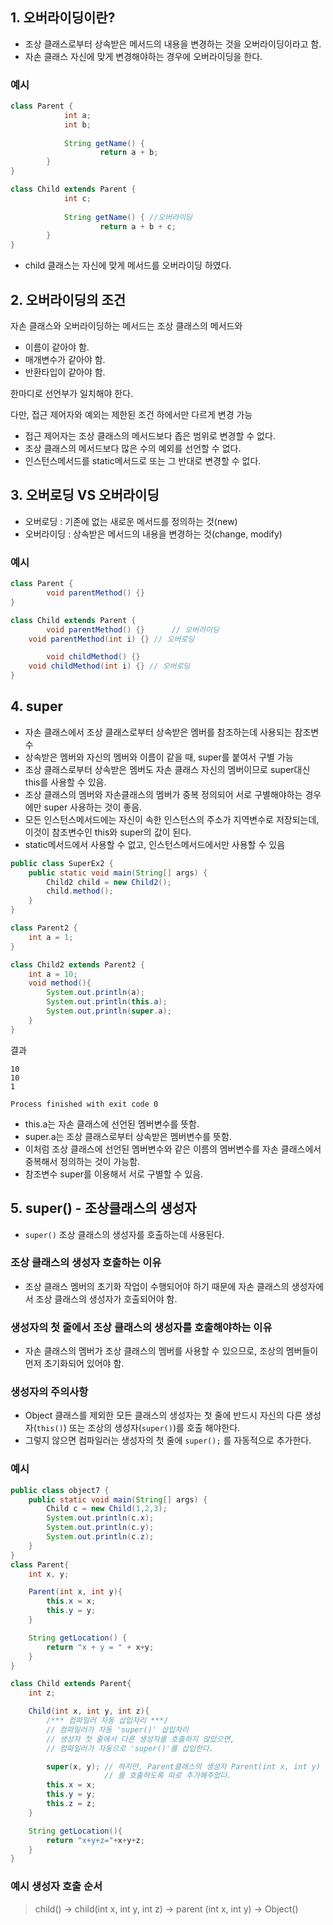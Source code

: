 ## 1. 오버라이딩이란?

- 조상 클래스로부터 상속받은 메서드의 내용을 변경하는 것을 오버라이딩이라고 함.
- 자손 클래스 자신에 맞게 변경해야하는 경우에 오버라이딩을 한다.

### 예시

```java
class Parent {
			int a;
			int b;
			
			String getName() {
					return a + b;
		}
}

class Child extends Parent {
			int c;
			
			String getName() { //오버라이딩
					return a + b + c;
		}
}
```

- child 클래스는 자신에 맞게 메서드를 오버라이딩 하였다.

## 2. 오버라이딩의 조건

자손 클래스와 오버라이딩하는 메서드는 조상 클래스의 메서드와

- 이름이 같아야 함.
- 매개변수가 같아야 함.
- 반환타입이 같아야 함.

한마디로 선언부가 일치해야 한다.

다만, 접근 제어자와 예외는 제한된 조건 하에서만 다르게 변경 가능

- 접근 제어자는 조상 클래스의 메서드보다 좁은 범위로 변경할 수 없다.
- 조상 클래스의 메서드보다 많은 수의 예외를 선언할 수 없다.
- 인스턴스메서드를 static메서드로 또는 그 반대로 변경할 수 없다.

## 3. 오버로딩 VS 오버라이딩

- 오버로딩 : 기존에 없는 새로운 메서드를 정의하는 것(new)
- 오버라이딩 : 상속받은 메서드의 내용을 변경하는 것(change, modify)

### 예시

```java
class Parent {
		void parentMethod() {}
}

class Child extends Parent {
		void parentMethod() {}      // 오버라이딩
    void parentMethod(int i) {} // 오버로딩

		void childMethod() {}
    void childMethod(int i) {} // 오버로딩
}
```

## 4. super

- 자손 클래스에서 조상 클래스로부터 상속받은 멤버를 참조하는데 사용되는 참조변수
- 상속받은 멤버와 자신의 멤버와 이름이 같을 때, super를 붙여서 구별 가능
- 조상 클래스로부터 상속받은 멤버도 자손 클래스 자신의 멤버이므로 super대신 this를 사용할 수 있음.
- 조상 클래스의 멤버와 자손클래스의 멤버가 중복 정의되어 서로 구별해야하는 경우에만 super 사용하는 것이 좋음.
- 모든 인스턴스메서드에는 자신이 속한 인스턴스의 주소가 지역변수로 저장되는데, 이것이 참조변수인 this와 super의 값이 된다.
- static메서드에서 사용할 수 없고, 인스턴스메서드에서만 사용할 수 있음

```java
public class SuperEx2 {
    public static void main(String[] args) {
        Child2 child = new Child2();
        child.method();
    }
}

class Parent2 {
    int a = 1;
}

class Child2 extends Parent2 {
    int a = 10;
    void method(){
        System.out.println(a);
        System.out.println(this.a);
        System.out.println(super.a);
    }
}
```

결과

```
10
10
1

Process finished with exit code 0
```

- this.a는 자손 클래스에 선언된 멤버변수를 뜻함.
- super.a는 조상 클래스로부터 상속받은 멤버변수를 뜻함.
- 이처럼 조상 클래스에 선언된 멤버변수와 같은 이름의 멤버변수를 자손 클래스에서 중복해서 정의하는 것이 가능함.
- 참조변수 super를 이용해서 서로 구별할 수 있음.

## 5. super() - 조상클래스의 생성자

- `super()` 조상 클래스의 생성자를 호출하는데 사용된다.

### 조상 클래스의 생성자 호출하는 이유

- 조상 클래스 멤버의 초기화 작업이 수행되어야 하기 때문에 자손 클래스의 생성자에서 조상 클래스의 생성자가 호출되어야 함.

### 생성자의 첫 줄에서 조상 클래스의 생성자를 호출해야하는 이유

- 자손 클래스의 멤버가 조상 클래스의 멤버를 사용할 수 있으므로, 조상의 멤버들이 먼저 초기화되어 있어야 함.

### 생성자의 주의사항

- Object 클래스를 제외한 모든 클래스의 생성자는 첫 줄에 반드시 자신의 다른 생성자(`this()`) 또는 조상의 생성자(`super()`)를 호출 해야한다.
- 그렇지 않으면 컴파일러는 생성자의 첫 줄에 `super();` 를 자동적으로 추가한다.

### 예시

```java
public class object7 {
    public static void main(String[] args) {
        Child c = new Child(1,2,3);
        System.out.println(c.x);
        System.out.println(c.y);
        System.out.println(c.z);
    }
}
class Parent{
    int x, y;

    Parent(int x, int y){
        this.x = x;
        this.y = y;
    }

    String getLocation() {
        return "x + y = " + x+y;
    }
}

class Child extends Parent{
    int z;

    Child(int x, int y, int z){
        /*** 컴파일러 자동 삽입자리 ***/
        // 컴파일러가 자동 'super()' 삽입자리
        // 생성자 첫 줄에서 다른 생성자를 호출하지 않았으면,
        // 컴파일러가 자동으로 'super()'를 삽입한다.

        super(x, y); // 하지만, Parent클래스의 생성자 Parent(int x, int y)
                     // 를 호출하도록 따로 추가해주었다.
        this.x = x;
        this.y = y;
        this.z = z;
    }

    String getLocation(){
        return "x+y+z="+x+y+z;
    }
}
```

### 예시 생성자 호출 순서

> child() → child(int x, int y, int z) → parent (int x, int y) → Object()
>
